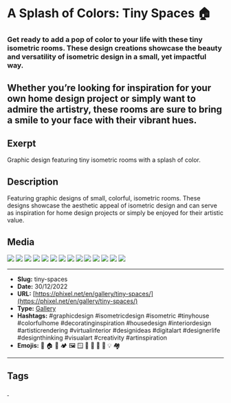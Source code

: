 # A Splash of Colors: Tiny Spaces 🏠
### Get ready to add a pop of color to your life with these tiny isometric rooms. These design creations showcase the beauty and versatility of isometric design in a small, yet impactful way.

Whether you’re looking for inspiration for your own home design project or simply want to admire the artistry, these rooms are sure to bring a smile to your face with their vibrant hues.
------------
## Exerpt
Graphic design featuring tiny isometric rooms with a splash of color.
## Description
Featuring graphic designs of small, colorful, isometric rooms. These designs showcase the aesthetic appeal of isometric design and can serve as inspiration for home design projects or simply be enjoyed for their artistic value.
## Media
<img src="media/8c8638b2/tiny-space-bathroom.jpg">
<img src="media/2ee68c2f/tiny-space-bedroom.jpg">
<img src="media/577836e4/tiny-space-dining-room.jpg">
<img src="media/ba63aa1d/tiny-space-hall.jpg">
<img src="media/dc671033/tiny-space-hallway.jpg">
<img src="media/4b23bea8/tiny-space-kids-bedroom.jpg">
<img src="media/26a40b44/tiny-space-kitchen.jpg">
<img src="media/6009791a/tiny-space-laundry.jpg">
<img src="media/31abfa22/tiny-space-library.jpg">
<img src="media/5460a33e/tiny-space-living-room.jpg">
<img src="media/9c1860d7/tiny-space-lobby.jpg">
<img src="media/0b9e7a4f/tiny-space-porch.jpg">
<img src="media/3545b2d6/tiny-space-storage.jpg">
<img src="media/1f6a5cea/tiny-space-study.jpg">

------------
- **Slug:** tiny-spaces
- **Date:** 30/12/2022
- **URL:** [https://phixel.net/en/gallery/tiny-spaces/](https://phixel.net/en/gallery/tiny-spaces/)
- **Type:** [Gallery](#gallery)
- **Hashtags:** #graphicdesign #isometricdesign #isometric #tinyhouse #colorfulhome #decoratinginspiration #housedesign #interiordesign #artisticrendering #virtualinterior #designideas #digitalart #designerlife #designthinking #visualart #creativity #artinspiration
- **Emojis:** 🎨 🏠 🌈 🏕 🖼 🪟 🚪 🚽 🛀 🚿 💡 🏘

------------
## Tags
[ ](# )
